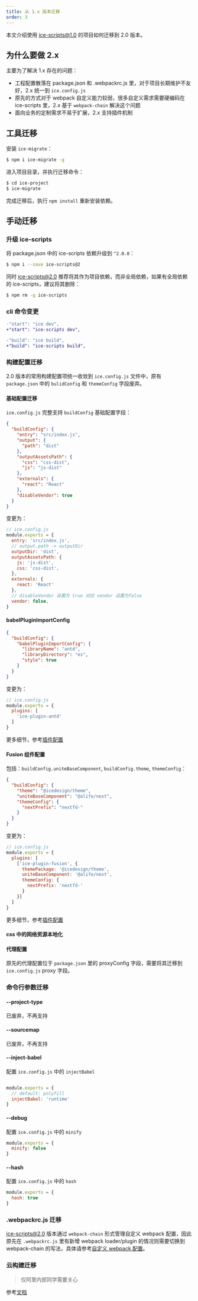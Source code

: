 ```yaml
---
title: 从 1.x 版本迁移
order: 3
---
```


本文介绍使用 ice-scripts@1.0 的项目如何迁移到 2.0 版本。

## 为什么要做 2.x

主要为了解决 1.x 存在的问题：

- 工程配置散落在 package.json 和 .webpackrc.js 里，对于项目长期维护不友好，2.x 统一到 `ice.config.js`
- 原先的方式对于 webpack 自定义能力较弱，很多自定义需求需要硬编码在 ice-scripts 里，2.x 基于 `webpack-chain` 解决这个问题
- 面向业务的定制需求不易于扩展，2.x 支持插件机制

## 工具迁移

安装 `ice-migrate`：

```bash
$ npm i ice-migrate -g
```

进入项目目录，并执行迁移命令：

```bash
$ cd ice-project
$ ice-migrate
```

完成迁移后，执行 `npm install` 重新安装依赖。

## 手动迁移

### 升级 ice-scripts

将 package.json 中的 ice-scripts 依赖升级到 `^2.0.0`：

```bash
$ npm i --save ice-scripts@2
```

同时 ice-scripts@2.0 推荐将其作为项目依赖，而非全局依赖，如果有全局依赖的 ice-scripts，建议将其删除：

```bash
$ npm rm -g ice-scripts
```

### cli 命令变更

```diff
-"start": "ice dev",
+"start": "ice-scripts dev",

-"build": "ice build",
+"build": "ice-scripts build",
```

### 构建配置迁移

2.0 版本的常用构建配置项统一收敛到 `ice.config.js` 文件中，原有 `package.json` 中的 `bulidConfig` 和 `themeConfig` 字段废弃。

#### 基础配置迁移

`ice.config.js` 完整支持 `buildConfig` 基础配置字段：

```json
{
  "buildConfig": {
    "entry": "src/index.js",
    "output": {
      "path": "dist"
    },
    "outputAssetsPath": {
      "css": "css-dist",
      "js": "js-dist"
    },
    "externals": {
      "react": "React"
    },
    "disableVendor": true
  }
}

```

变更为：

```js
// ice.config.js
module.exports = {
  entry: 'src/index.js',
  // output.path -> outputDir
  outputDir: 'dist',
  outputAssetsPath: {
    js: 'js-dist',
    css: 'css-dist',
  },
  externals: {
    react: 'React'
  },
  // disableVendor 设置为 true 对应 vendor 设置为false
  vendor: false,
}
```

#### babelPluginImportConfig

```json
{
  "buildConfig": {
    "babelPluginImportConfig": {
      "libraryName": "antd",
      "libraryDirectory": "es",
      "style": true
    }
  }
}
```

变更为：

```js
// ice.config.js
module.exports = {
  plugins: [
    'ice-plugin-antd'
  ]
}
```

更多细节，参考[插件配置](/docs/cli/plugin-list/antd.md)

#### Fusion 组件配置

包括：`buildConfig.uniteBaseComponent`, `buildConfig.theme`, `themeConfig`：

```json
{
  "buildConfig": {
    "theme": "@icedesign/theme",
    "uniteBaseComponent": "@alife/next",
    "themeConfig": {
      "nextPrefix": "nextfd-"
    }
  }
}
```

变更为：

```js
// ice.config.js
module.exports = {
  plugins: [
    ['ice-plugin-fusion', {
      themePackage: '@icedesign/theme',
      uniteBaseComponent: '@alife/next',
      themeConfig: {
        nextPrefix: 'nextfd-'
      }
    }]
  ]
}
```

更多细节，参考[插件配置](/docs/cli/plugin-list/fusion.md)

#### css 中的网络资源本地化

#### 代理配置

原先的代理配置位于 `package.json` 里的 proxyConfig 字段，需要将其迁移到 `ice.config.js` proxy 字段。

### 命令行参数迁移

#### --project-type

已废弃，不再支持

#### --sourcemap

已废弃，不再支持

#### --inject-babel

配置 `ice.config.js` 中的 `injectBabel`

```js

module.exports = {
  // default: polyfill
  injectBabel: 'runtime'
}
```

#### --debug

配置 `ice.config.js` 中的 `minify`

```js
module.exports = {
  minify: false
}
```

#### --hash

配置 `ice.config.js` 中的 `hash`

```js
module.exports = {
  hash: true
}
```

### .webpackrc.js 迁移

ice-scripts@2.0 版本通过 `webpack-chain` 形式管理自定义 webpack 配置，因此原先在 `.webpackrc.js` 里有新增 webpack loader/plugin 的情况则需要切换到 webpack-chain 的写法，具体请参考[自定义 webpack 配置](/docs/cli/config/custom-webpack.md)。

### 云构建迁移

> 仅阿里内部同学需要关心

参考[文档](https://yuque.antfin-inc.com/ice/rdy99p/angwyx)